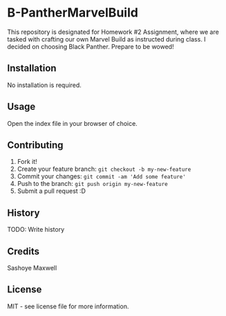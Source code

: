 # B-PantherMarvelBuild

This repository is designated for Homework #2 Assignment, where we are tasked with crafting our own Marvel Build as instructed during class. I decided on choosing Black Panther. Prepare to be wowed!

## Installation

No installation is required.

## Usage

Open the index file in your browser of choice.

## Contributing

1. Fork it!
2. Create your feature branch: `git checkout -b my-new-feature`
3. Commit your changes: `git commit -am 'Add some feature'`
4. Push to the branch: `git push origin my-new-feature`
5. Submit a pull request :D

## History

TODO: Write history

## Credits

Sashoye Maxwell

## License

MIT - see license file for more information.